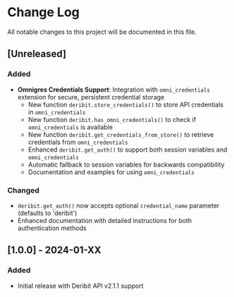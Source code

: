 # Change Log

All notable changes to this project will be documented in this file.

## [Unreleased]

### Added

- **Omnigres Credentials Support**: Integration with `omni_credentials` extension for secure, persistent credential storage
  - New function `deribit.store_credentials()` to store API credentials in `omni_credentials`
  - New function `deribit.has_omni_credentials()` to check if `omni_credentials` is available
  - New function `deribit.get_credentials_from_store()` to retrieve credentials from `omni_credentials`
  - Enhanced `deribit.get_auth()` to support both session variables and `omni_credentials`
  - Automatic fallback to session variables for backwards compatibility
  - Documentation and examples for using `omni_credentials`

### Changed

- `deribit.get_auth()` now accepts optional `credential_name` parameter (defaults to 'deribit')
- Enhanced documentation with detailed instructions for both authentication methods

## [1.0.0] - 2024-01-XX

### Added

- Initial release with Deribit API v2.1.1 support
